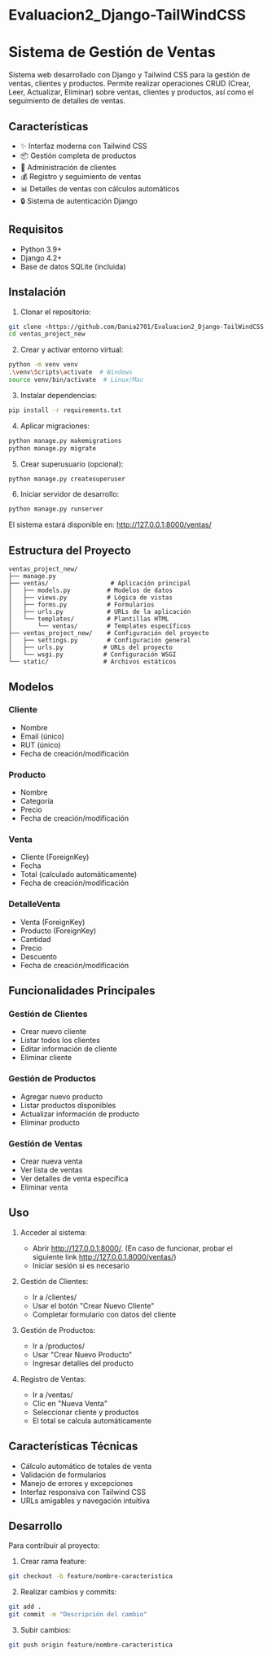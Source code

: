 # Evaluacion2_Django-TailWindCSS

# Sistema de Gestión de Ventas

Sistema web desarrollado con Django y Tailwind CSS para la gestión de ventas, clientes y productos. Permite realizar operaciones CRUD (Crear, Leer, Actualizar, Eliminar) sobre ventas, clientes y productos, así como el seguimiento de detalles de ventas.

## Características

- ✨ Interfaz moderna con Tailwind CSS
- 📦 Gestión completa de productos
- 👥 Administración de clientes
- 💰 Registro y seguimiento de ventas
- 📊 Detalles de ventas con cálculos automáticos
- 🔒 Sistema de autenticación Django

## Requisitos

- Python 3.9+
- Django 4.2+
- Base de datos SQLite (incluida)

## Instalación

1. Clonar el repositorio:
```bash
git clone <https://github.com/Dania2701/Evaluacion2_Django-TailWindCSS.git>
cd ventas_project_new
```

2. Crear y activar entorno virtual:
```bash
python -m venv venv
.\venv\Scripts\activate  # Windows
source venv/bin/activate  # Linux/Mac
```

3. Instalar dependencias:
```bash
pip install -r requirements.txt
```

4. Aplicar migraciones:
```bash
python manage.py makemigrations
python manage.py migrate
```

5. Crear superusuario (opcional):
```bash
python manage.py createsuperuser
```

6. Iniciar servidor de desarrollo:
```bash
python manage.py runserver
```

El sistema estará disponible en: http://127.0.0.1:8000/ventas/

## Estructura del Proyecto

```
ventas_project_new/
├── manage.py
├── ventas/                 # Aplicación principal
│   ├── models.py          # Modelos de datos
│   ├── views.py           # Lógica de vistas
│   ├── forms.py           # Formularios
│   ├── urls.py            # URLs de la aplicación
│   └── templates/         # Plantillas HTML
│       └── ventas/        # Templates específicos
├── ventas_project_new/    # Configuración del proyecto
│   ├── settings.py        # Configuración general
│   ├── urls.py           # URLs del proyecto
│   └── wsgi.py           # Configuración WSGI
└── static/               # Archivos estáticos
```

## Modelos

### Cliente
- Nombre
- Email (único)
- RUT (único)
- Fecha de creación/modificación

### Producto
- Nombre
- Categoría
- Precio
- Fecha de creación/modificación

### Venta
- Cliente (ForeignKey)
- Fecha
- Total (calculado automáticamente)
- Fecha de creación/modificación

### DetalleVenta
- Venta (ForeignKey)
- Producto (ForeignKey)
- Cantidad
- Precio
- Descuento
- Fecha de creación/modificación

## Funcionalidades Principales

### Gestión de Clientes
- Crear nuevo cliente
- Listar todos los clientes
- Editar información de cliente
- Eliminar cliente

### Gestión de Productos
- Agregar nuevo producto
- Listar productos disponibles
- Actualizar información de producto
- Eliminar producto

### Gestión de Ventas
- Crear nueva venta
- Ver lista de ventas
- Ver detalles de venta específica
- Eliminar venta

## Uso

1. Acceder al sistema:
   - Abrir http://127.0.0.1:8000/. (En caso de funcionar, probar el siguiente link http://127.0.0.1.8000/ventas/)
   - Iniciar sesión si es necesario

2. Gestión de Clientes:
   - Ir a /clientes/
   - Usar el botón "Crear Nuevo Cliente"
   - Completar formulario con datos del cliente

3. Gestión de Productos:
   - Ir a /productos/
   - Usar "Crear Nuevo Producto"
   - Ingresar detalles del producto

4. Registro de Ventas:
   - Ir a /ventas/
   - Clic en "Nueva Venta"
   - Seleccionar cliente y productos
   - El total se calcula automáticamente

## Características Técnicas

- Cálculo automático de totales de venta
- Validación de formularios
- Manejo de errores y excepciones
- Interfaz responsiva con Tailwind CSS
- URLs amigables y navegación intuitiva

## Desarrollo

Para contribuir al proyecto:

1. Crear rama feature:
```bash
git checkout -b feature/nombre-caracteristica
```

2. Realizar cambios y commits:
```bash
git add .
git commit -m "Descripción del cambio"
```

3. Subir cambios:
```bash
git push origin feature/nombre-caracteristica
```